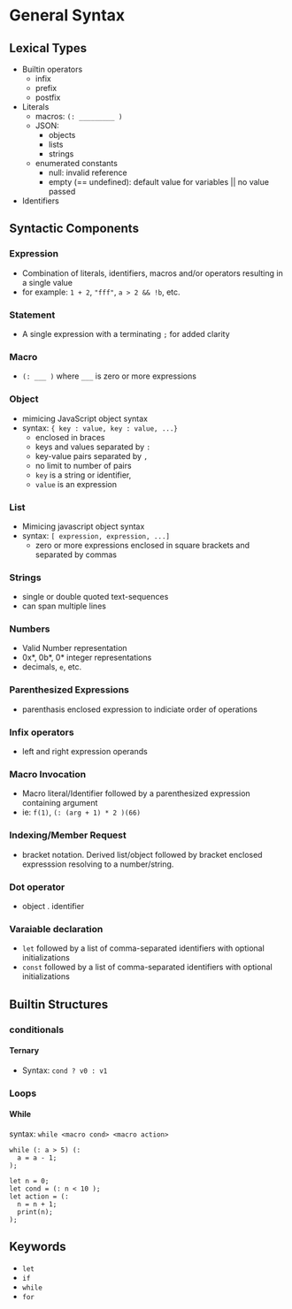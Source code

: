 # General Syntax
## Lexical Types
- Builtin operators
  - infix
  - prefix
  - postfix
- Literals
  - macros: `(: _________ )`
  - JSON:
    - objects
    - lists
    - strings
  - enumerated constants
    - null: invalid reference
    - empty (== undefined): default value for variables || no value passed
- Identifiers

## Syntactic Components

### Expression
- Combination of literals, identifiers, macros and/or operators resulting in a single value
- for example: `1 + 2`, `"fff"`, `a > 2 && !b`, etc.

### Statement
- A single expression with a terminating `;` for added clarity

### Macro
- `(: ___ )` where `___` is zero or more expressions

### Object
- mimicing JavaScript object syntax
- syntax: `{ key : value, key : value, ...}`
  - enclosed in braces
  - keys and values separated by `:`
  - key-value pairs separated by `,`
  - no limit to number of pairs
  - `key` is a string or identifier, 
  - `value` is an expression

### List
- Mimicing javascript object syntax
- syntax: `[ expression, expression, ...]`
  - zero or more expressions enclosed in square brackets and separated by commas

### Strings
- single or double quoted text-sequences
- can span multiple lines

### Numbers
- Valid Number representation
- 0x*, 0b*, 0* integer representations
- decimals, `e`, etc.

### Parenthesized Expressions
- parenthasis enclosed expression to indiciate order of operations

### Infix operators
- left and right expression operands

### Macro Invocation
- Macro literal/Identifier followed by a parenthesized expression containing argument
- ie: `f(1)`, `(: (arg + 1) * 2 )(66)`

### Indexing/Member Request
- bracket notation. Derived list/object followed by bracket enclosed expresssion resolving to a number/string.

### Dot operator
- object . identifier

### Varaiable declaration
- `let` followed by a list of comma-separated identifiers with optional initializations
- `const` followed by a list of comma-separated identifiers with optional initializations



## Builtin Structures
### conditionals
#### Ternary
- Syntax: `cond ? v0 : v1`

### Loops
#### While
syntax: `while <macro cond> <macro action>`
```
while (: a > 5) (:
  a = a - 1;
);

let n = 0;
let cond = (: n < 10 );
let action = (:
  n = n + 1;
  print(n);
);
```


## Keywords
- `let` 
- `if`
- `while`
- `for`
